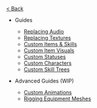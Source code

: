 [< Back](/#)

- Guides

  - [Replacing Audio](Guides/ReplacingAudio.md)
  - [Replacing Textures](Guides/ReplacingTextures.md)
  - [Custom Items & Skills](Guides/Items.md)
  - [Custom Item Visuals](Guides/ItemVisuals.md)
  - [Custom Statuses](Guides/StatusEffects.md)
  - [Custom Characters](Guides/Characters.md)
  - [Custom Skill Trees](Guides/SkillTrees.md)

- Advanced Guides (WIP)

  - [Custom Animations](Guides/Animations.md)
  - [Rigging Equipment Meshes](Guides/Rigging.md)